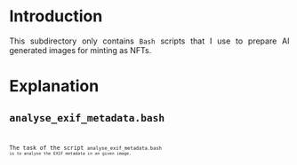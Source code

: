 # Introduction

<p align="justify">This subdirectory only contains <code>Bash</code> 
scripts that I use to prepare AI generated images for minting as NFTs.</p> 

# Explanation

## <code>analyse_exif_metadata.bash<code>

<p align="justify">The task of the script <code>analyse_exif_metadata.bash<code>
is to analyse the EXIF metadata in an given image.</p> 

